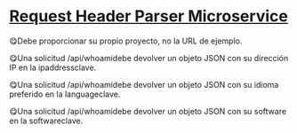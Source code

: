 # [Request Header Parser Microservice](https://www.freecodecamp.org/learn/apis-and-microservices/apis-and-microservices-projects/request-header-parser-microservice)

😋Debe proporcionar su propio proyecto, no la URL de ejemplo.

😋Una solicitud /api/whoamidebe devolver un objeto JSON con su dirección IP en la ipaddressclave.

😋Una solicitud /api/whoamidebe devolver un objeto JSON con su idioma preferido en la languageclave.

😋Una solicitud /api/whoamidebe devolver un objeto JSON con su software en la softwareclave.
